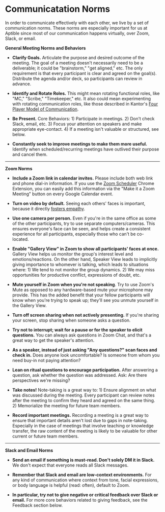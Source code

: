 # Communicatation Norms
In order to communicate effectively with each other, we live by a set of communication norms. These norms are especially important for us at Aptible since most of our communication happens virtually, over Zoom, Slack, or email.

**General Meeting Norms and Behaviors**

-   **Clarify Goals.** Articulate the purpose and desired outcome of the meeting. The goal of a meeting doesn't necessarily need to be a deliverable; it could be "brainstorm," "get aligned," etc. The only requirement is that every participant is clear and agreed on the goal(s). Distribute the agenda and/or deck, so participants can review in advance.

-   **Identify and Rotate Roles.** This might mean rotating functional roles, like "MC," "Scribe," "Timekeeper," etc. It also could mean experimenting with rotating communication roles, like those described in Kantor's [Four Player Model of Communication](http://www.yacavone.com/pdf/KantorFourPlayerSummaryV2.pdf).

-   **Be Present.** Core Behaviors: 1) Participate in meetings. 2) Don't check Slack, email, etc. 3) Focus your attention on speakers and make appropriate eye-contact. 4) If a meeting isn't valuable or structured, see below.

-   **Constantly seek to improve meetings to make them more useful.** Identify when scheduled/recurring meetings have outlived their purpose and cancel them.

* * * * *

**Zoom Norms**

-   **Include a Zoom link in calendar invites.** Please include both web link and phone dial-in information. If you use the [Zoom Scheduler](https://chrome.google.com/webstore/detail/zoom-scheduler/kgjfgplpablkjnlkjmjdecgdpfankdle) Chrome Extension, you can easily add this information via the "Make it a Zoom Meeting" button on every Google Calendar event.

-   **Turn on video by default.** Seeing each others' faces is important, because it directly [fosters empathy](https://hbr.org/2013/12/the-focused-leader).

-   **Use one camera per person.** Even if you're in the same office as some of the other participants, try to use separate computers/cameras. This ensures everyone's face can be seen, and helps create a consistent experience for all participants, especially those who can't be co-located.

-   **Enable "Gallery View" in Zoom to show all participants' faces at once.** Gallery View helps us monitor the group's interest level and emotions/reactions. On the other hand, Speaker View leads to implicitly giving importance to whomever is talking, which leads to situations where: 1) We tend to not monitor the group dynamics. 2) We may miss opportunities for productive conflict, expressions of doubt, etc.

-   **Mute yourself in Zoom when you're not speaking**. Try to use Zoom's Mute as opposed to any hardware-based mute your microphone may provide. This has the added benefit that your fellow participants will know when you're trying to speak up; they'll see you unmute yourself in the Gallery View.

-   **Turn off screen sharing when not actively presenting.** If you're sharing your screen, stop sharing when someone asks a question. 

-   **Try not to interrupt; wait for a pause or for the speaker to elicit questions.** You can always ask questions in Zoom Chat, and that's a great way to get the speaker's attention.

-   **As a speaker, instead of just asking "Any questions?" scan faces and check in.** Does anyone look uncomfortable? Is someone from whom you need buy-in not paying attention?

-   **Lean on ritual questions to encourage participation.** After answering a question, ask whether the question was addressed. Ask: Are there perspectives we're missing?

-   **Take notes!** Note-taking is a great way to: 1) Ensure alignment on what was discussed during the meeting. Every participant can review notes after the meeting to confirm they heard and agreed on the same thing. 2) Memorialize the meeting for future team members.

-   **Record important meetings.** Recording a meeting is a great way to ensure that important details aren't lost due to gaps in note-taking. Especially in the case of meetings that involve teaching or knowledge transfer, the raw content of the meeting is likely to be valuable for other current or future team members.

* * * * *

**Slack and Email Norms**

-   **Send an email if something is must-read. Don't solely DM it in Slack.** We don't expect that everyone reads all Slack messages.

-   **Remember that Slack and email are low-context environments.** For any kind of communication where context from tone, facial expressions, or body language is helpful (read: often), default to Zoom.

-   **In particular, try not to give negative or critical feedback over Slack or email.** For more core behaviors related to giving feedback, see the Feedback section below.
